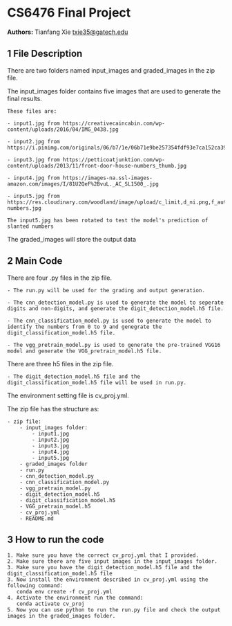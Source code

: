 # CS6476 Final Project

**Authors:**
Tianfang Xie
txie35@gatech.edu

## 1 File Description

There are two folders named input_images and graded_images in the zip file.

The input_images folder contains five images that are used to generate the final results.

	These files are:

	- input1.jpg from https://creativecaincabin.com/wp-content/uploads/2016/04/IMG_0438.jpg

	- input2.jpg from https://i.pinimg.com/originals/06/b7/1e/06b71e9be257354fdf93e7ca152ca39e.jpg

	- input3.jpg from https://petticoatjunktion.com/wp-content/uploads/2013/11/front-door-house-numbers_thumb.jpg

	- input4.jpg from https://images-na.ssl-images-amazon.com/images/I/81U2QeF%2BvuL._AC_SL1500_.jpg

	- input5.jpg from https://res.cloudinary.com/woodland/image/upload/c_limit,d_ni.png,f_auto,q_auto,w_1024/v1/craftcuts_media/media/catalog/product/h/o/house-numbers.jpg

	The input5.jpg has been rotated to test the model's prediction of slanted numbers

The graded_images will store the output data

## 2 Main Code
	
There are four .py files in the zip file.

	- The run.py will be used for the grading and output generation.

	- The cnn_detection_model.py is used to generate the model to seperate digits and non-digits, and generate the digit_detection_model.h5 file.

	- The cnn_classification_model.py is used to generate the model to identify the numbers from 0 to 9 and genegrate the digit_classification_model.h5 file.

	- The vgg_pretrain_model.py is used to generate the pre-trained VGG16 model and generate the VGG_pretrain_model.h5 file.
	
There are three h5 files in the zip file.

	- The digit_detection_model.h5 file and the digit_classification_model.h5 file will be used in run.py.

The environment setting file is cv_proj.yml.

The zip file has the structure as:

	- zip file:
		- input_images folder:
			- input1.jpg
			- input2.jpg
			- input3.jpg
			- input4.jpg
			- input5.jpg
		- graded_images folder
		- run.py
		- cnn_detection_model.py
		- cnn_classification_model.py
		- vgg_pretrain_model.py
		- digit_detection_model.h5
		- digit_classification_model.h5
		- VGG_pretrain_model.h5
		- cv_proj.yml
		- README.md

## 3 How to run the code
	1. Make sure you have the correct cv_proj.yml that I provided.
	2. Make sure there are five input images in the input_images folder.
	3. Make sure you have the digit_detection_model.h5 file and the digit_classification_model.h5 file
	3. Now install the environment described in cv_proj.yml using the following command:
	   conda env create -f cv_proj.yml
	4. Activate the environment run the command:
	   conda activate cv_proj
	5. Now you can use python to run the run.py file and check the output images in the graded_images folder.
